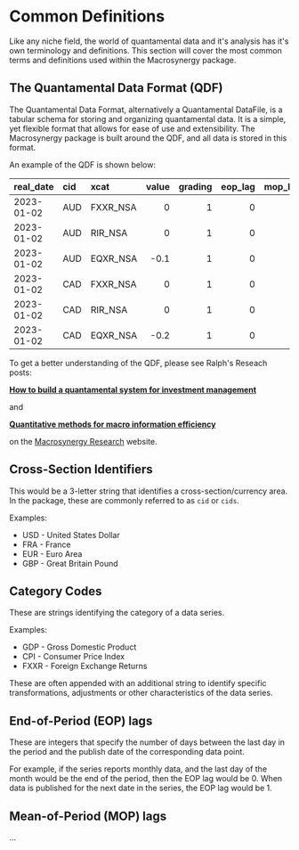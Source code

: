 # Common Definitions

Like any niche field, the world of quantamental data and it's analysis has it's own
terminology and definitions. This section will cover the most common terms and definitions
used within the Macrosynergy package.

## The Quantamental Data Format (QDF)

The Quantamental Data Format, alternatively a Quantamental DataFile, is a tabular schema
for storing and organizing quantamental data. It is a simple, yet flexible format that
allows for ease of use and extensibility. The Macrosynergy package is built around the
QDF, and all data is stored in this format.

An example of the QDF is shown below:

| real_date  | cid | xcat     | value | grading | eop_lag | mop_lag |
| :--------- | :-- | :------- | ----: | ------: | ------: | ------: |
| 2023-01-02 | AUD | FXXR_NSA |     0 |       1 |       0 |       0 |
| 2023-01-02 | AUD | RIR_NSA  |     0 |       1 |       0 |       0 |
| 2023-01-02 | AUD | EQXR_NSA |  -0.1 |       1 |       0 |       0 |
| 2023-01-02 | CAD | FXXR_NSA |     0 |       1 |       0 |       0 |
| 2023-01-02 | CAD | RIR_NSA  |     0 |       1 |       0 |       0 |
| 2023-01-02 | CAD | EQXR_NSA |  -0.2 |       1 |       0 |       0 |

To get a better understanding of the QDF, please see Ralph's Reseach posts:

[**How to build a quantamental system for investment management**](https://research.macrosynergy.com/how-to-build-a-quantamental-system/)

and

[**Quantitative methods for macro information efficiency**](https://research.macrosynergy.com/quantitative-methods/)

on the [Macrosynergy Research](https://research.macrosynergy.com/) website.

## Cross-Section Identifiers

This would be a 3-letter string that identifies a cross-section/currency area.
In the package, these are commonly referred to as `cid` or `cids`.

Examples:

- USD - United States Dollar
- FRA - France
- EUR - Euro Area
- GBP - Great Britain Pound

## Category Codes

These are strings identifying the category of a data series.

Examples:

- GDP - Gross Domestic Product
- CPI - Consumer Price Index
- FXXR - Foreign Exchange Returns

These are often appended with an additional string to identify specific transformations,
adjustments or other characteristics of the data series.

## End-of-Period (EOP) lags

These are integers that specify the number of days between the last day in the period and
the publish date of the corresponding data point.

For example, if the series reports monthly data, and the last day of the month would be
the end of the period, then the EOP lag would be 0. When data is published for
the next date in the series, the EOP lag would be 1.

## Mean-of-Period (MOP) lags

...

